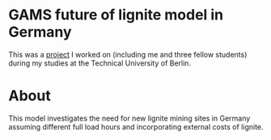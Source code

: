 # GAMS future of lignite model in Germany
This was a [project](http://www.wip.tu-berlin.de/menue/studium_lehre/or/methods_for_network_engineering/) I worked on (including me and three fellow students) during my studies at the Technical University of Berlin.

# About

This model investigates the need for new lignite mining sites in Germany assuming different full load hours and incorporating external costs of lignite.
